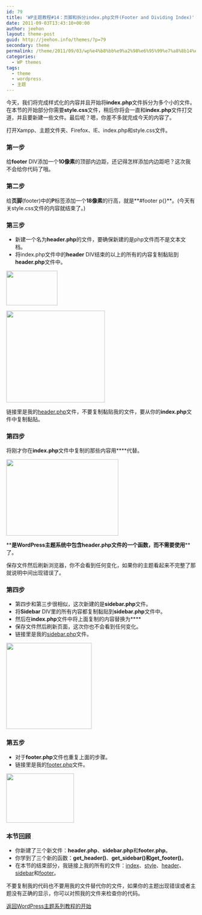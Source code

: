 ```yaml
---
id: 79
title: 'WP主题教程#14：页脚和拆分index.php文件(Footer and Dividing Index)'
date: 2011-09-03T13:43:10+00:00
author: jeehon
layout: theme-post
guid: http://jeehon.info/themes/?p=79
secondary: theme
permalink: /theme/2011/09/03/wp%e4%b8%bb%e9%a2%98%e6%95%99%e7%a8%8b14%ef%bc%9a%e9%a1%b5%e8%84%9a%e5%92%8c%e6%8b%86%e5%88%86index-php%e6%96%87%e4%bb%b6footer-and-dividing-index/
categories:
  - WP themes
tags:
  - theme
  - wordpress
  - 主题
---
```

今天，我们将完成样式化的内容并且开始将**index.php**文件拆分为多个小的文件。在本节的开始部分你需要**style.css**文件，稍后你将会一直和**index.php**文件打交道，并且要新建一些文件。最后呢？嗯，你差不多就完成今天的内容了。

打开Xampp、主题文件夹、Firefox、IE、index.php和style.css文件。

### 第一步

给**footer** DIV添加一个**10像素**的顶部内边距，还记得怎样添加内边距吧？这次我不会给你代码了哦。

### 第二步

给**页脚**(footer)中的**P**标签添加一个**18像素**的行高，就是**#footer p{}**。(今天有关style.css文件的内容就结束了。)

### 第三步

  * 新建一个名为**header.php**的文件，要确保新建的是php文件而不是文本文档。
  * 将index.php文件中的**header** DIV结束的</div>以上的所有的内容复制黏贴到**header.php**文件中。

[<img src="http://jeehon.info/log/files/2011/08/create-headerphp.gif" alt="" title="create-headerphp" width="136" height="92" class="aligncenter size-full wp-image-905" />](http://jeehon.info/log/files/2011/08/create-headerphp.gif)
  
[<img src="http://jeehon.info/log/files/2011/08/copy-header.gif" alt="" title="copy-header" width="262" height="244" class="aligncenter size-full wp-image-906" />](http://jeehon.info/log/files/2011/08/copy-header.gif)
  
链接里是我的[header.php](http://jeehon.info/samples/header-lesson-14.txt)文件，不要复制黏贴我的文件，要从你的**index.php**文件中复制黏贴。

### 第四步

将刚才你在**index.php**文件中复制的那些内容用**<?php get_header(); ?>**代替。
  
[<img src="http://jeehon.info/log/files/2011/08/get-header.gif" alt="" title="get-header" width="298" height="203" class="aligncenter size-full wp-image-907" />](http://jeehon.info/log/files/2011/08/get-header.gif)
  
**<?php get_header(); ?>**是WordPress主题系统中包含header.php文件的一个函数，而不需要使用**<?php include (TEMPLATEPATH . ‘/header.php’); ?>**了。

保存文件然后刷新浏览器，你不会看到任何变化，如果你的主题看起来不完整了那就说明中间出现错误了。

### 第四步

  * 第四步和第三步很相似，这次新建的是**sidebar.php**文件。
  * 将**Sidebar** DIV里的所有内容都复制黏贴到**sidebar.php**文件中。
  * 然后在**index.php**文件中将上面复制的内容替换为**<?php get_sidebar(); ?>**
  * 保存文件然后刷新页面，这次你也不会看到任何变化。
  * 链接里是我的[sidebar.php](http://jeehon.info/samples/sidebar-lesson-14.txt)文件。

[<img src="http://jeehon.info/log/files/2011/08/get-sidebar.gif" alt="" title="get-sidebar" width="227" height="229" class="aligncenter size-full wp-image-908" />](http://jeehon.info/log/files/2011/08/get-sidebar.gif)

### 第五步

  * 对于**footer.php**文件也重复上面的步骤。
  * 链接里是我的[footer.php](http://jeehon.info/samples/footer-lesson-14.txt)文件。

[<img src="http://jeehon.info/log/files/2011/08/get-footer.gif" alt="" title="get-footer" width="180" height="131" class="aligncenter size-full wp-image-909" />](http://jeehon.info/log/files/2011/08/get-footer.gif)

### 本节回顾

  * 你新建了三个新文件：**header.php**、**sidebar.php**和**footer.php**。
  * 你学到了三个新的函数：**get_header()**、**get_sidebar()**和**get_footer()**。
  * 在本节的结束部分，我链接上我的所有的文件：[index](http://jeehon.info/samples/index-lesson-14.txt)、[style](http://jeehon.info/samples/style-lesson-14.txt)、[header](http://jeehon.info/samples/header-lesson-14.txt)、[sidebar](http://jeehon.info/samples/sidebar-lesson-14.txt)和[footer](http://jeehon.info/samples/footer-lesson-14.txt)。

不要复制我的代码也不要用我的文件替代你的文件，如果你的主题出现错误或者主题没有正确的显示，你可以对照我的文件来检查你的代码。

[返回WordPress主题系列教程的开始](http://jeehon.info/themes/)